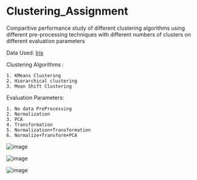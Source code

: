 # Clustering_Assignment

Comparitive performance study of different clustering algorithms using different pre-processing techniques with different numbers of clusters on different evaluation parameters

Data Used: [Iris](https://archive.ics.uci.edu/dataset/53/iris)

Clustering Algorithms :

    1. KMeans Clustering
    2. Hierarchical clustering
    3. Mean Shift Clustering

Evaluation Parameters:

    1. No data PreProcessing
    2. Normalization
    3. PCA
    4. Transformation
    5. Normalization+Transformation
    6. Normalize+Transform+PCA

![image](https://github.com/svea-chawla/Clustering_Assignment/assets/111569685/d0a3636a-0daf-4ccc-850d-1be131bda6af)


![image](https://github.com/svea-chawla/Clustering_Assignment/assets/111569685/845b9ce3-2095-4212-bd78-91481f125ff4)


![image](https://github.com/svea-chawla/Clustering_Assignment/assets/111569685/b544369a-45e8-4a53-a66a-ed9ceb5eb001)



